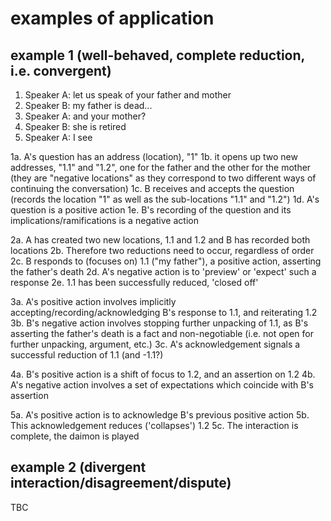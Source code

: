 # examples of application

## example 1 (well-behaved, complete reduction, i.e. convergent)

1. Speaker A: let us speak of your father and mother
2. Speaker B: my father is dead...
3. Speaker A: and your mother?
4. Speaker B: she is retired
5. Speaker A: I see

1a. A's question has an address (location), "1"
1b. it opens up two new addresses, "1.1" and "1.2", one for the father and the other for the mother (they are "negative locations" as they correspond to two different ways of continuing the conversation)
1c. B receives and accepts the question (records the location "1" as well as the sub-locations "1.1" and "1.2")
1d. A's question is a positive action
1e. B's recording of the question and its implications/ramifications is a negative action

2a. A has created two new locations, 1.1 and 1.2 and B has recorded both locations
2b. Therefore two reductions need to occur, regardless of order
2c. B responds to (focuses on) 1.1 ("my father"), a positive action, asserting the father's death
2d. A's negative action is to 'preview' or 'expect' such a response
2e. 1.1 has been successfully reduced, 'closed off'

3a. A's positive action involves implicitly accepting/recording/acknowledging B's response to 1.1, and reiterating 1.2
3b. B's negative action involves stopping further unpacking of 1.1, as B's asserting the father's death is a fact and non-negotiable (i.e. not open for further unpacking, argument, etc.)
3c. A's acknowledgement signals a successful reduction of 1.1 (and -1.1?)

4a. B's positive action is a shift of focus to 1.2, and an assertion on 1.2
4b. A's negative action involves a set of expectations which coincide with B's assertion

5a. A's positive action is to acknowledge B's previous positive action
5b. This acknowledgement reduces ('collapses') 1.2
5c. The interaction is complete, the daimon is played


## example 2 (divergent interaction/disagreement/dispute)

TBC
